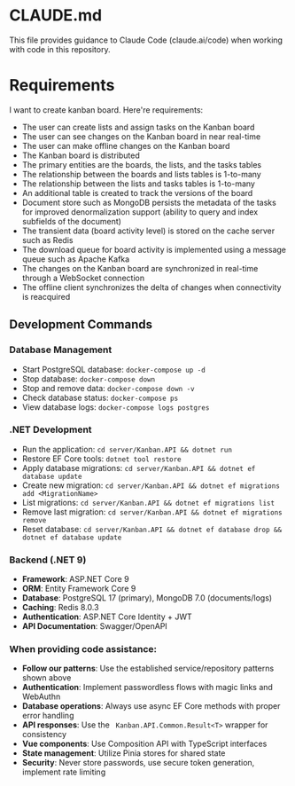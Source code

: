 # CLAUDE.md

This file provides guidance to Claude Code (claude.ai/code) when working with code in this repository.

# Requirements

I want to create kanban board. Here're requirements:
- The user can create lists and assign tasks on the Kanban board
- The user can see changes on the Kanban board in near real-time
- The user can make offline changes on the Kanban board
- The Kanban board is distributed
- The primary entities are the boards, the lists, and the tasks tables
- The relationship between the boards and lists tables is 1-to-many
- The relationship between the lists and tasks tables is 1-to-many
- An additional table is created to track the versions of the board
- Document store such as MongoDB persists the metadata of the tasks for improved denormalization support (ability to query and index subfields of the document)
- The transient data (board activity level) is stored on the cache server such as Redis
- The download queue for board activity is implemented using a message queue such as Apache Kafka
- The changes on the Kanban board are synchronized in real-time through a WebSocket connection
- The offline client synchronizes the delta of changes when connectivity is reacquired

## Development Commands

### Database Management
- Start PostgreSQL database: `docker-compose up -d`
- Stop database: `docker-compose down`
- Stop and remove data: `docker-compose down -v`
- Check database status: `docker-compose ps`
- View database logs: `docker-compose logs postgres`

### .NET Development
- Run the application: `cd server/Kanban.API && dotnet run`
- Restore EF Core tools: `dotnet tool restore`
- Apply database migrations: `cd server/Kanban.API && dotnet ef database update`
- Create new migration: `cd server/Kanban.API && dotnet ef migrations add <MigrationName>`
- List migrations: `cd server/Kanban.API && dotnet ef migrations list`
- Remove last migration: `cd server/Kanban.API && dotnet ef migrations remove`
- Reset database: `cd server/Kanban.API && dotnet ef database drop && dotnet ef database update`

### Backend (.NET 9)
- **Framework**: ASP.NET Core 9
- **ORM**: Entity Framework Core 9
- **Database**: PostgreSQL 17 (primary), MongoDB 7.0 (documents/logs)
- **Caching**: Redis 8.0.3
- **Authentication**: ASP.NET Core Identity + JWT
- **API Documentation**: Swagger/OpenAPI

### When providing code assistance:
- **Follow our patterns**: Use the established service/repository patterns shown above
- **Authentication**: Implement passwordless flows with magic links and WebAuthn
- **Database operations**: Always use async EF Core methods with proper error handling
- **API responses**: Use the ` Kanban.API.Common.Result<T>` wrapper for consistency
- **Vue components**: Use Composition API with TypeScript interfaces
- **State management**: Utilize Pinia stores for shared state
- **Security**: Never store passwords, use secure token generation, implement rate limiting

